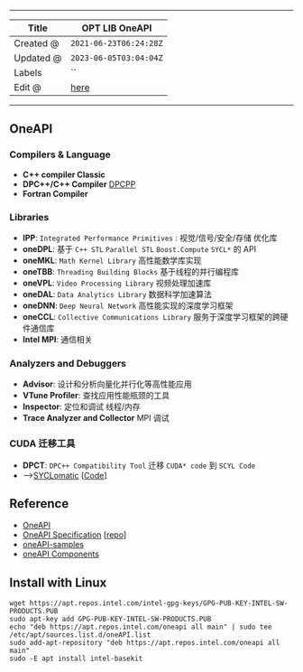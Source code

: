 -----

| Title     | OPT LIB OneAPI                                      |
| --------- | --------------------------------------------------- |
| Created @ | `2021-06-23T06:24:28Z`                              |
| Updated @ | `2023-06-05T03:04:04Z`                              |
| Labels    | \`\`                                                |
| Edit @    | [here](https://github.com/junxnone/xwiki/issues/76) |

-----

## OneAPI

### Compilers & Language

  - **C++ compiler Classic**
  - **DPC++/C++ Compiler** [DPCPP](/0036_OPT_PARA_DPCPP)
  - **Fortran Compiler**

### Libraries

  - **IPP**: `Integrated Performance Primitives` : 视觉/信号/安全/存储 优化库
  - **oneDPL**: 基于 `C++ STL` `Parallel STL` `Boost.Compute` `SYCL*` 的
    API
  - **oneMKL**: `Math Kernel Library` 高性能数学库实现
  - **oneTBB**: `Threading Building Blocks` 基于线程的并行编程库
  - **oneVPL**: `Video Processing Library` 视频处理加速库
  - **oneDAL**: `Data Analytics Library` 数据科学加速算法
  - **oneDNN**: `Deep Neural Network` 高性能实现的深度学习框架
  - **oneCCL**: `Collective Communications Library` 服务于深度学习框架的跨硬件通信库
  - **Intel MPI**: 通信相关

### Analyzers and Debuggers

  - **Advisor**: 设计和分析向量化并行化等高性能应用
  - **VTune Profiler**: 查找应用性能瓶颈的工具
  - **Inspector**: 定位和调试 线程/内存
  - **Trace Analyzer and Collector** MPI 调试

### CUDA 迁移工具

  - **DPCT**: `DPC++ Compatibility Tool` 迁移 `CUDA* code` 到 `SCYL Code`
  - \--\>[SYCLomatic](https://oneapi-src.github.io/SYCLomatic/index.html)
    \[[Code](https://github.com/oneapi-src/SYCLomatic)\]

## Reference

  - [OneAPI](https://www.intel.com/content/www/us/en/developer/tools/oneapi/overview.html)
  - [OneAPI Specification](https://spec.oneapi.io/versions/1.2-rev-1/)
    \[[repo](https://github.com/oneapi-src/oneAPI-spec)\]
  - [oneAPI-samples](https://github.com/oneapi-src/oneAPI-samples)
  - [oneAPI
    Components](https://www.intel.com/content/www/us/en/developer/tools/oneapi/components.html)

## Install with Linux

    wget https://apt.repos.intel.com/intel-gpg-keys/GPG-PUB-KEY-INTEL-SW-PRODUCTS.PUB
    sudo apt-key add GPG-PUB-KEY-INTEL-SW-PRODUCTS.PUB
    echo "deb https://apt.repos.intel.com/oneapi all main" | sudo tee /etc/apt/sources.list.d/oneAPI.list
    sudo add-apt-repository "deb https://apt.repos.intel.com/oneapi all main"
    sudo -E apt install intel-basekit
